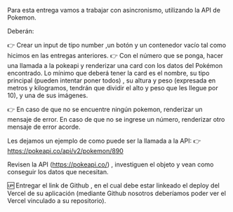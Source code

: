 Para esta entrega vamos a trabajar con asincronismo, utilizando la API de Pokemon.

Deberán:

👉 Crear un input de tipo number ,un botón y un contenedor vacío tal como hicimos en las entregas anteriores.
👉 Con el número que se ponga, hacer una llamada a la pokeapi y renderizar una card con los datos del Pokémon encontrado. Lo mínimo que deberá tener la card es el nombre, su tipo principal (pueden intentar poner todos) , su altura y peso (expresada en metros y kilogramos, tendrán que dividir el alto y peso que les llegue por 10), y una de sus imágenes.

👉 En caso de que no se encuentre ningún pokemon, renderizar un mensaje de error. En caso de que no se ingrese un número, renderizar otro mensaje de error acorde.



Les dejamos un ejemplo de como puede ser la llamada a la API:
👉 https://pokeapi.co/api/v2/pokemon/890

Revisen la API (https://pokeapi.co/) , investiguen el objeto y vean como conseguir los datos que necesitan.

🆙 Entregar el link de Github , en el cual debe estar linkeado el deploy del Vercel de su aplicación (mediante Github nosotros deberíamos poder ver el Vercel vinculado a su repositorio). 
